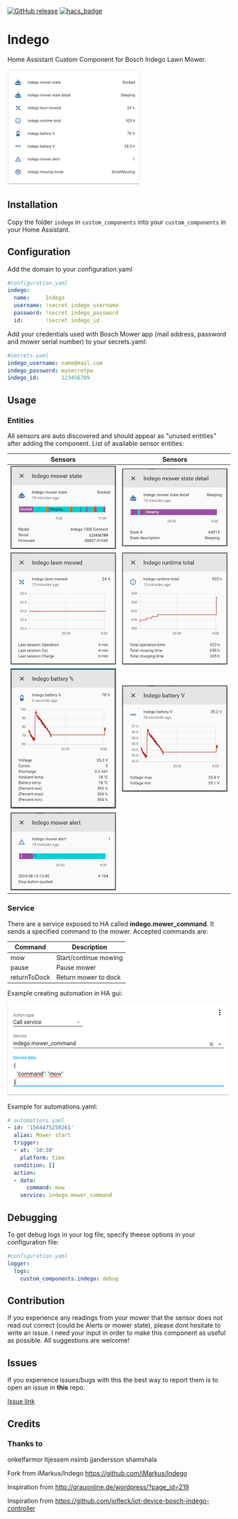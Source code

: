 [![GitHub release](https://img.shields.io/github/release/jm-73/Indego.svg)](https://GitHub.com/jm-73/Indego/releases/) [![hacs_badge](https://img.shields.io/badge/HACS-Default-orange.svg)](https://github.com/custom-components/hacs)

# Indego
Home Assistant Custom Component for Bosch Indego Lawn Mower.

![Entities in Home Asistant](/doc/0-Indego_sensors.png)

## Installation
Copy the folder `indego` in `custom_components` into your `custom_components` in your Home Assistant.
    
## Configuration
Add the domain to your configuration.yaml
``` yaml
#configuration.yaml
indego:
  name:     Indego
  username: !secret indego_username
  password: !secret indego_password
  id:       !secret indego_id
```

Add your credentials used with Bosch Mower app (mail address, password and mower serial number) to your secrets.yaml: 
``` yaml
#secrets.yaml
indego_username: name@mail.com
indego_password: mysecretpw
indego_id:       123456789
```
## Usage

### Entities
 All sensors are auto discovered and should appear as "unused entities" after adding the component. List of available sensor entities:

|Sensors                                               | Sensors                                              |
|------------------------------------------------------|------------------------------------------------------|
| ![Mower State](/doc/1-Indego_mower_state.png)        | ![Mower State](/doc/2-Indego_mower_state_detail.png) |
| ![Lawn Mowed](/doc/3-Indego_lawn_mowed.png)          | ![Runtime Total](/doc/4-Indego_runtime_total.png)    |
| ![Battery sensor percent](/doc/5-Indego_battery.png) | ![Battery sensor volt](/doc/6-Indego_battery_v.png)  |
| ![Battery sensor](/doc/7-Indego_alert.png)           |                                                      |

### Service
There are a service exposed to HA called **indego.mower_command**. It sends a specified command to the mower. Accepted commands are:

|Command      |Description           |
|-------------|----------------------|
|mow          | Start/continue mowing|
|pause        | Pause mower          |
|returnToDock | Return mower to dock |

Example creating automation in HA gui:

![Services](/doc/8-Indego_call_service.png)

Example for automations.yaml:

``` yaml
# automations.yaml
- id: '1564475250261'
  alias: Mower start
  trigger:
  - at: '10:30'
    platform: time
  condition: []
  action:
  - data:
      command: mow
    service: indego.mower_command
```

## Debugging
To get debug logs in your log file, specify theese options in your configuration file:

``` yaml
#configuration.yaml
logger:
  logs:
    custom_components.indego: debug
```

## Contribution
If you experience any readings from your mower that the sensor does not read out correct (could be Alerts or mower state), please dont hesitate to write an issue. I need your input in order to make this component as useful as possible. All suggestions are welcome!

## Issues
If you experience issues/bugs with this the best way to report them is to open an issue in **this** repo.

[Issue link](https://github.com/jm-73/Indego/issues)

## Credits

### Thanks to
onkelfarmor ltjessem nsimb jjandersson shamshala

Fork from iMarkus/Indego https://github.com/iMarkus/Indego

Inspiration from http://grauonline.de/wordpress/?page_id=219

Inspiration from https://github.com/jofleck/iot-device-bosch-indego-controller
